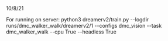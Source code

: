 10/8/21

For running on server:
python3 dreamerv2/train.py --logdir runs/dmc_walker_walk/dreamerv2/1 --configs dmc_vision --task dmc_walker_walk --cpu True --headless True